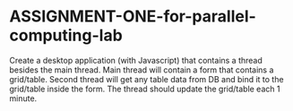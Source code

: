 # ASSIGNMENT-ONE-for-parallel-computing-lab
Create a desktop application (with Javascript) that contains a thread besides the main thread. Main thread will contain a form that contains a grid/table. Second thread will get any table data from DB and bind it to the grid/table inside the form. The thread should update the grid/table each 1 minute.
